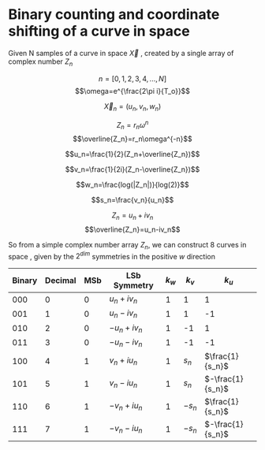 # Binary counting and coordinate shifting of a curve in space 

Given N samples of a curve in space $\vec{X}$ , created by a single array of complex number $Z_n$

$$n=[0,1,2,3,4,...,N]$$
$$\omega=e^{\frac{2\pi i}{T_o}}$$


$$\vec{X}_n=(u_n,v_n,w_n)$$

$$Z_n=r_n\omega^n$$
$$\overline{Z_n}=r_n\omega^{-n}$$


$$u_n=\frac{1}{2}(Z_n+\overline{Z_n})$$


$$v_n=\frac{1}{2i}(Z_n-\overline{Z_n})$$

$$w_n=\frac{log(|Z_n|)}{log(2)}$$


$$s_n=\frac{v_n}{u_n}$$

$$Z_n=u_n+iv_n$$
$$\overline{Z_n}=u_n-iv_n$$



So from a simple complex number array $Z_n$, we can construct 8 curves in space , given by the $2^{dim}$ symmetries in the positive $w$ direction

| Binary | Decimal | MSb | LSb Symmetry | $k_w$| $k_v$| $k_u$ |
|--------|---------|-----|--------------|------|------|-------|
| 000    | 0       | 0   | $u_n+ iv_n$  | 1 | 1 | 1 |
| 001    | 1       | 0   | $u_n- iv_n$  | 1 |  1| -1 | 
| 010    | 2       | 0   | $-u_n+ iv_n$ | 1 | -1|  1 |
| 011    | 3       | 0   | $-u_n- iv_n$ | 1 | -1| -1 |
| 100    | 4       | 1   | $v_n +iu_n$  | 1 | $s_n$ | $\frac{1}{s_n}$ |
| 101    | 5       | 1   | $v_n -iu_n$  | 1 | $s_n$ | $-\frac{1}{s_n}$ |
| 110    | 6       | 1   | $-v_n +iu_n$ | 1 | $-s_n$| $\frac{1}{s_n}$ |
| 111    | 7       | 1   | $-v_n -iu_n$ | 1 | $-s_n$| $-\frac{1}{s_n}$ |